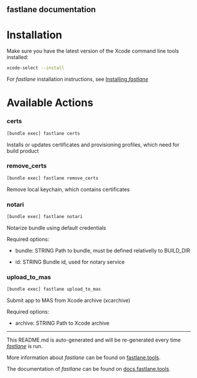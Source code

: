 fastlane documentation
----

# Installation

Make sure you have the latest version of the Xcode command line tools installed:

```sh
xcode-select --install
```

For _fastlane_ installation instructions, see [Installing _fastlane_](https://docs.fastlane.tools/#installing-fastlane)

# Available Actions

### certs

```sh
[bundle exec] fastlane certs
```

Installs or updates certificates and provisioning profiles, which need for build product 

### remove_certs

```sh
[bundle exec] fastlane remove_certs
```

Remove local keychain, which contains certificates

### notari

```sh
[bundle exec] fastlane notari
```

Notarize bundle using default credentials

Required options:

  - bundle: STRING Path to bundle, must be defined relativelly to BUILD_DIR

  - id: STRING Bundle id, used for notary service

### upload_to_mas

```sh
[bundle exec] fastlane upload_to_mas
```

Submit app to MAS from Xcode archive (xcarchive)

Required options:

  - archive: STRING Path to Xcode archive

----

This README.md is auto-generated and will be re-generated every time [_fastlane_](https://fastlane.tools) is run.

More information about _fastlane_ can be found on [fastlane.tools](https://fastlane.tools).

The documentation of _fastlane_ can be found on [docs.fastlane.tools](https://docs.fastlane.tools).
